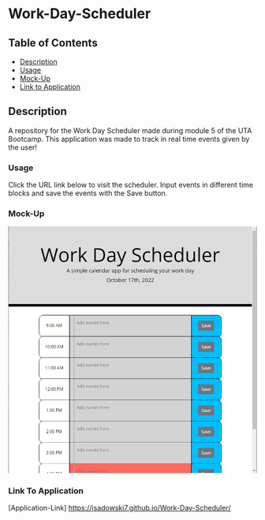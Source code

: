 # Work-Day-Scheduler #


## Table of Contents ##

* [Description](#description)
    <a name="Description"></a>
* [Usage](#usage)
    <a name="Usage"></a>
* [Mock-Up](#mock-up)
    <a name="Mock-Up"></a>
* [Link to Application](#link_to_application)
    <a name="Link to Application"></a>


## Description ##

A repository for the Work Day Scheduler made during module 5 of the UTA Bootcamp. This application was made to track in real time events given by the user!

### Usage ###

Click the URL link below to visit the scheduler. Input events in different time blocks and save the events with the Save button.

### Mock-Up ###

![Work-Day-Scheduler](./assets/images/workdayschedulerSC.png)

### Link To Application ###

[Application-Link] https://jsadowski7.github.io/Work-Day-Scheduler/

